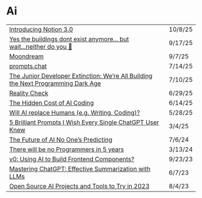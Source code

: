 # Ai

|                                                                                                                                                                                                            |         |
| ---------------------------------------------------------------------------------------------------------------------------------------------------------------------------------------------------------- | ------- |
| [Introducing Notion 3.0](https://app.daily.dev/posts/lwhyeoqxe)                                                                                                                                            | 10/8/25 |
| [Yes the buildings dont exist anymore... but wait...neither do you 🤔](https://www.youtube.com/watch?v=Fy8kyS4RJbU\&t=25s)                                                                                 | 9/17/25 |
| [Moondream](https://moondream.ai/?ref=dailydev)                                                                                                                                                            | 9/7/25  |
| [prompts.chat](https://prompts.chat/)                                                                                                                                                                      | 7/14/25 |
| [The Junior Developer Extinction: We’re All Building the Next Programming Dark Age](https://generativeai.pub/the-junior-developer-extinction-were-all-building-the-next-programming-dark-age-f66711c09f25) | 7/10/25 |
| [Reality Check](https://app.daily.dev/posts/reality-check-xfajcnv2v)                                                                                                                                       | 6/29/25 |
| [The Hidden Cost of AI Coding](https://app.daily.dev/posts/the-hidden-cost-of-ai-coding-c9up02yd3)                                                                                                         | 6/14/25 |
| [Will AI replace Humans (e.g. Writing, Coding)?](https://www.ssp.sh/brain/will-ai-replace-humans/?ref=dailydev)                                                                                            | 5/28/25 |
| [5 Brilliant Prompts I Wish Every Single ChatGPT User Knew](https://app.daily.dev/posts/5-brilliant-prompts-i-wish-every-single-chatgpt-user-knew-omwowi1oe)                                               | 3/4/25  |
| [The Future of AI No One’s Predicting](https://medium.datadriveninvestor.com/the-future-of-ai-no-ones-predicting-fae4a52f720f)                                                                             | 7/6/24  |
| [There will be no Programmers in 5 years](https://dev.to/sufian/there-will-be-no-programmers-in-5-years-2o61)                                                                                              | 3/13/24 |
| [v0: Using AI to Build Frontend Components?](https://v0.dev/)                                                                                                                                              | 9/23/23 |
| [Mastering ChatGPT: Effective Summarization with LLMs](https://towardsdatascience.com/chatgpt-summarization-llms-chatgpt3-chatgpt4-artificial-intelligence-16cf0e3625ce)                                   | 6/7/23  |
| [Open Source AI Projects and Tools to Try in 2023](https://www.freecodecamp.org/news/open-source-ai/)                                                                                                      | 8/4/23  |
